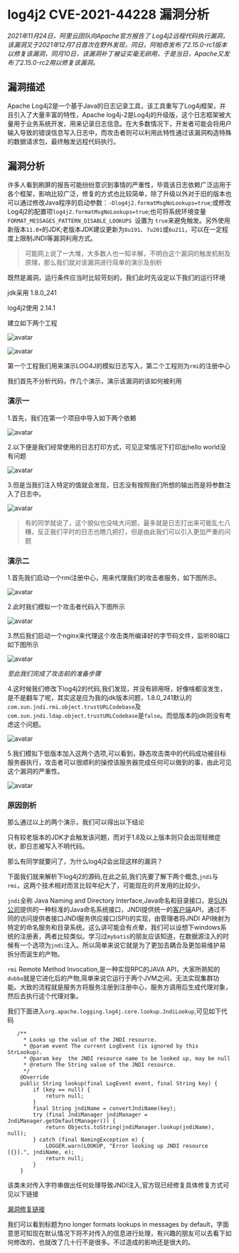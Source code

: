 # log4j2 CVE-2021-44228 漏洞分析

*2021年11月24日，阿里云团队向Apache官方报告了 Log4j2远程代码执行漏洞，该漏洞又于2021年12月7日首次在野外发现，同日，阿帕奇发布了2.15.0-rc1版本以修复该漏洞，同月10日，该漏洞补丁被证实毫无卵用，于是当日，Apache又发布了2.15.0-rc2用以修复该漏洞。*

## 漏洞描述

Apache Log4j2是一个基于Java的日志记录工具，该工具重写了Log4j框架，并且引入了大量丰富的特性，Apache log4j-2是Log4j的升级版，这个日志框架被大量用于业务系统开发，用来记录日志信息。在大多数情况下，开发者可能会将用户输入导致的错误信息写入日志中，而攻击者则可以利用此特性通过该漏洞构造特殊的数据请求包，最终触发远程代码执行。



## 漏洞分析

许多人看到刷屏的报告可能纷纷意识到事情的严重性，毕竟该日志依赖广泛运用于各个框架，影响比较广泛，修复的方式也比较简单，除了升级以外对于旧的版本也可以通过修改Java程序的启动参数：`-Dlog4j2.formatMsgNoLookups=true`;或修改Log4j2的配置项`log4j2.formatMsgNoLookups=true`;也可将系统环境变量 `FORMAT_MESSAGES_PATTERN_DISABLE_LOOKUPS `设置为 `true`来避免触发。另外使用新版本`11.0+`的JDK;老版本JDK建议更新为`8u191`、`7u201`或`6u211`，可以在一定程度上限制JNDI等漏洞利用方式。

> 可能网上说了一大堆，大多数人也一知半解，不明白这个漏洞的触发机制及原理，那么我们就对该漏洞进行简单的演示及剖析

既然是漏洞，运行条件应当时比较苛刻的，我们此时先设定以下我们的运行环境

jdk采用 1.8.0_241

log4j2使用 2.14.1

建立如下两个工程

![avatar](https://picture.zhanghong110.top/docsify/16392220217028.png)

![avatar](https://picture.zhanghong110.top/docsify/16392221395586.png)

第一个工程我们用来演示LOG4J的模拟日志写入，第二个工程则为`rmi`的注册中心



我们首先不分析代码，作几个演示，演示该漏洞的该如何被利用

### 演示一

1.首先，我们在第一个项目中导入如下两个依赖

![avatar](https://picture.zhanghong110.top/docsify/16392079449077.png)

2.以下便是我们经常使用的日志打印方式，可见正常情况下打印出hello world没有问题

![avatar](https://picture.zhanghong110.top/docsify/16392223901734.png)

3.但是当我们注入特定的值就会发现，日志没有按照我们所想的输出而是将参数注入了日志中。

![avatar](https://picture.zhanghong110.top/docsify/16392225252772.png)

> 有的同学就说了，这个貌似也没啥大问题，最多就是日志打出来可能乱七八糟，反正我们平时的日志也瞎几把打，但是由此我们可以引入更加严重的问题



### 演示二

1.首先我们启动一个rmi注册中心，用来代理我们的攻击者服务，如下图所示。

![avatar](https://picture.zhanghong110.top/docsify/16392229211787.png)

2.此时我们模拟一个攻击者代码入下图所示

![avatar](https://picture.zhanghong110.top/docsify/1639223078869.png)

3.然后我们启动一个nginx来代理这个攻击类所编译好的字节码文件，监听80端口如下图所示

![avatar](https://picture.zhanghong110.top/docsify/16392232618414.png)

*至此我们完成了攻击前的准备步骤*



4.这时候我们修改下log4j2的代码,我们发现，并没有卵用呀，好像啥都没发生，是不是翻车了呢，其实这是应为我的jdk版本问题，1.8.0_241默认的`com.sun.jndi.rmi.object.trustURLCodebase`及`com.sun.jndi.ldap.object.trustURLCodebase`是`false`。而低版本的jdk则没有考虑这个问题。

![avatar](https://picture.zhanghong110.top/docsify/16392235257493.png)



5.我们模拟下低版本加入这两个选项,可以看到，静态攻击类中的代码成功被目标服务器执行，攻击者可以很顺利的操控该服务器完成任何可以做到的事，由此可见这个漏洞的严重性。

![avatar](https://picture.zhanghong110.top/docsify/16392238156156.png)



### 原因剖析

那么通过以上的两个演示，我们可以得出以下结论

只有较老版本的JDK才会触发该问题，而对于1.8及以上版本则只会出现轻微症状，即日志被写入不明代码。

那么有同学就要问了，为什么log4j2会出现这样的漏洞？

下面我们就来解析下log4j2的源码,在此之前,我们先要了解下两个概念,`jndi`与`rmi`，这两个技术相对而言比较年纪大了，可能现在的开发用的比较少。

`jndi`全称 Java Naming and Directory Interface,Java命名和目录接口，是[SUN公司](https://baike.baidu.com/item/SUN公司)提供的一种标准的Java命名系统接口，JNDI提供统一的[客户端](https://baike.baidu.com/item/客户端/101081)API，通过不同的访问提供者接口JNDI服务供应接口(SPI)的实现，由管理者将JNDI API映射为特定的命名服务和目录系统。这么讲可能会有点晕，我们可以设想下windows系统的注册表，两者比较类似。学习过`mybatis`的朋友应该知道，在数据源注入的时候有一个选项为`jndi`注入。所以简单来说它就是为了更加去耦合及更加易维护易拆分而诞生的产物。

`rmi` Remote Method Invocation,是一种实现RPC的JAVA API，大家所熟知的`dubbo`就是它进化后的产物,简单来说它运行于两个JVM之间，无法实现集群功能。大致的流程就是服务方将服务注册到注册中心，服务方调用后生成代理对象，然后去执行这个代理对象。

我们下面进入`org.apache.logging.log4j.core.lookup.JndiLookup`,可见如下代码

```
   /**
     * Looks up the value of the JNDI resource.
     * @param event The current LogEvent (is ignored by this StrLookup).
     * @param key  the JNDI resource name to be looked up, may be null
     * @return The String value of the JNDI resource.
     */
    @Override
    public String lookup(final LogEvent event, final String key) {
        if (key == null) {
            return null;
        }
        final String jndiName = convertJndiName(key);
        try (final JndiManager jndiManager = JndiManager.getDefaultManager()) {
            return Objects.toString(jndiManager.lookup(jndiName), null);
        } catch (final NamingException e) {
            LOGGER.warn(LOOKUP, "Error looking up JNDI resource [{}].", jndiName, e);
            return null;
        }
    }
```

该类未对传入字符串做出任何处理导致JNDI注入,官方现已经修复具体修复方式可见以下链接

[漏洞修复链接](https://github.com/apache/logging-log4j2/pull/607)

我们可以看到标题为no longer formats lookups in messages by default，字面意思可知现在默认情况下将不对传入的信息进行处理，有兴趣的朋友可以去看下如何修改的，也就改了几十行不是很多。不过造成的影响还是很大的。



